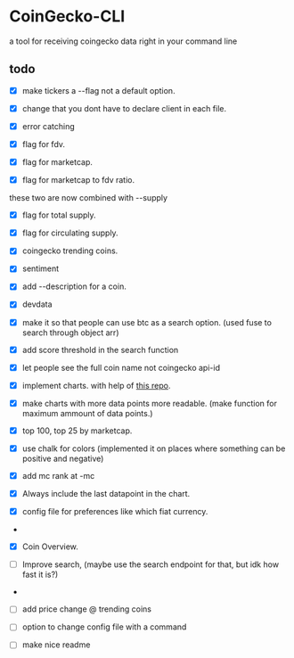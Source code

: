 # CoinGecko-CLI

a tool for receiving coingecko data right in your command line

## todo

- [x] make tickers a --flag not a default option.

- [x] change that you dont have to declare client in each file.

- [x] error catching

- [x] flag for fdv.

- [x] flag for marketcap.

- [x] flag for marketcap to fdv ratio.

these two are now combined with --supply

- [x] flag for total supply.
- [x] flag for circulating supply. 

- [x] coingecko trending coins.

- [x] sentiment

- [x] add --description for a coin.

- [x] devdata

- [x] make it so that people can use btc as a search option. (used fuse to search through object arr)

- [x] add score threshold in the search function

- [x] let people see the full coin name not coingecko api-id

- [x] implement charts. with help of [this repo](https://github.com/kroitor/asciichart).

- [x] make charts with more data points more readable. (make function for maximum ammount of data points.)

- [x] top 100, top 25 by marketcap.

- [x] use chalk for colors (implemented it on places where something can be positive and negative)

- [x] add mc rank at -mc

- [x] Always include the last datapoint in the chart.

- [x] config file for preferences like which fiat currency.
- 
- [x] Coin Overview.

- [ ] Improve search, (maybe use the search endpoint for that, but idk how fast it is?)
- 
- [ ] add price change @ trending coins

- [ ] option to change config file with a command

- [ ] make nice readme

